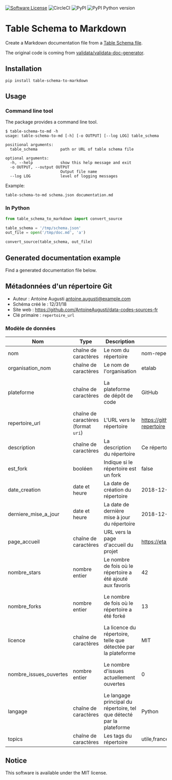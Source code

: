 [![Software License](https://img.shields.io/badge/License-MIT-orange.svg?style=flat-square)](https://github.com/AntoineAugusti/table-schema-to-markdown/blob/master/LICENSE.md)
![CircleCI](https://img.shields.io/circleci/project/github/AntoineAugusti/table-schema-to-markdown.svg?style=flat-square)
![PyPI](https://img.shields.io/pypi/v/table-schema-to-markdown.svg?style=flat-square)
![PyPI Python version](https://img.shields.io/pypi/pyversions/table-schema-to-markdown.svg?style=flat-square)

# Table Schema to Markdown
Create a Markdown documentation file from a [Table Schema file](https://frictionlessdata.io/specs/table-schema/).

The original code is coming from [validata/validata-doc-generator](https://git.opendatafrance.net/validata/validata-doc-generator).

## Installation
```
pip install table-schema-to-markdown
```

## Usage
### Command line tool
The package provides a command line tool.
```
$ table-schema-to-md -h
usage: table-schema-to-md [-h] [-o OUTPUT] [--log LOG] table_schema

positional arguments:
  table_schema          path or URL of table schema file

optional arguments:
  -h, --help            show this help message and exit
  -o OUTPUT, --output OUTPUT
                        Output file name
  --log LOG             level of logging messages
```

Example:
```
table-schema-to-md schema.json documentation.md
```

### In Python
```python
from table_schema_to_markdown import convert_source

table_schema = '/tmp/schema.json'
out_file = open('/tmp/doc.md', 'a')

convert_source(table_schema, out_file)
```

## Generated documentation example
Find a generated documentation file below.

## Métadonnées d'un répertoire Git

- Auteur : Antoine Augusti <antoine.augusti@example.com>
- Schéma créé le : 12/31/18
- Site web : https://github.com/AntoineAugusti/data-codes-sources-fr
- Clé primaire : `repertoire_url`

### Modèle de données

|Nom|Type|Description|Exemple|Propriétés|
|-|-|-|-|-|
|nom|chaîne de caractères|Le nom du répertoire|nom-repertoire|Valeur obligatoire|
|organisation_nom|chaîne de caractères|Le nom de l'organisation|etalab|Valeur obligatoire|
|plateforme|chaîne de caractères|La plateforme de dépôt de code|GitHub|Valeur obligatoire, Valeurs autorisées : GitHub|
|repertoire_url|chaîne de caractères (format `uri`)|L'URL vers le répertoire|https://github.com/etalab/nom-repertoire|Valeur obligatoire|
|description|chaîne de caractères|La description du répertoire|Ce répertoire est utile|Valeur optionnelle|
|est_fork|booléen|Indique si le répertoire est un fork|false|Valeur obligatoire|
|date_creation|date et heure|La date de création du répertoire|2018-12-01T20:00:55Z|Valeur obligatoire|
|derniere_mise_a_jour|date et heure|La date de dernière mise à jour du répertoire|2018-12-01T20:00:55Z|Valeur obligatoire|
|page_accueil|chaîne de caractères|URL vers la page d'accueil du projet|https://etalab.gouv.fr|Valeur optionnelle|
|nombre_stars|nombre entier|Le nombre de fois où le répertoire a été ajouté aux favoris|42|Valeur obligatoire, Valeur minimale : 0|
|nombre_forks|nombre entier|Le nombre de fois où le répertoire a été forké|13|Valeur obligatoire, Valeur minimale : 0|
|licence|chaîne de caractères|La licence du répertoire, telle que détectée par la plateforme|MIT|Valeur optionnelle|
|nombre_issues_ouvertes|nombre entier|Le nombre d'issues actuellement ouvertes|0|Valeur obligatoire, Valeur minimale : 0|
|langage|chaîne de caractères|Le langage principal du répertoire, tel que détecté par la plateforme|Python|Valeur optionnelle|
|topics|chaîne de caractères|Les tags du répertoire|utile,france,opendata|Valeur optionnelle|

## Notice
This software is available under the MIT license.
